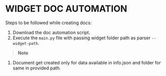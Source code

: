 # WIDGET DOC AUTOMATION

Steps to be followed while creating docs:
1. Download the doc automation script.
2. Execute the `main.py` file with passing widget folder path as parser `--widget-path`.

> **Note** 
1. Document get created only for data available in info.json and folder for same in provided path.

